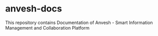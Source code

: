 # anvesh-docs
This repository contains Documentation of Anvesh - Smart Information Management and Collaboration Platform
